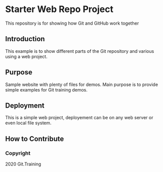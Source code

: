 # Starter Web Repo Project
This repository is for showing how Git and GitHub work together

## Introduction
This example is to show different parts of the Git repository
and various using a web project.

## Purpose
Sample website with plenty of files for demos.  Main purpose is to
provide simple examples for Git training demos.

## Deployment
This is a simple web project, deployement can be on any web server or even local file system.

## How to Contribute

### Copyright

2020 Git.Training